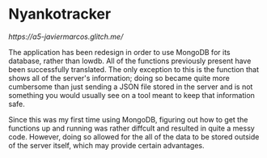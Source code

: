 <h1>Nyankotracker</h1>
<em>https://a5-javiermarcos.glitch.me/</em>
<p>
The application has been redesign in order to use MongoDB for its database, rather than lowdb. All of the functions previously present have been successfully translated. The only exception to this is the function that shows all of the server's information; doing so became quite more cumbersome than just sending a JSON file stored in the server and is not something you would usually see on a tool meant to keep that information safe.
</p>
<p>
Since this was my first time using MongoDB, figuring out how to get the functions up and running was rather diffcult and resulted in quite a messy code. However, doing so allowed for the all of the data to be stored outside of the server itself, which may provide certain advantages.
</p>
